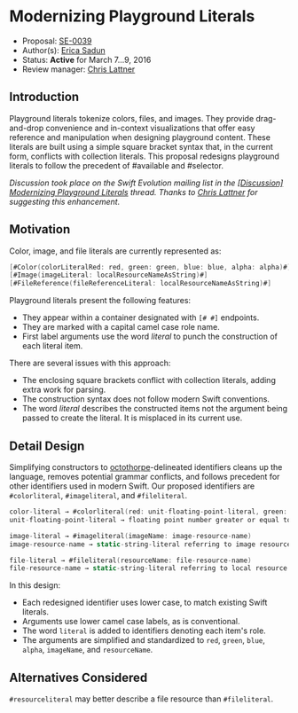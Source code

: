 # Modernizing Playground Literals

* Proposal: [SE-0039](https://github.com/apple/swift-evolution/blob/master/proposals/0039-playgroundliterals.md)
* Author(s): [Erica Sadun](http://github.com/erica)
* Status: **Active** for March 7...9, 2016
* Review manager: [Chris Lattner](https://github.com/lattner)

## Introduction

Playground literals tokenize colors, files, and images. They provide drag-and-drop convenience and
in-context visualizations that offer easy reference and manipulation when designing playground content.
These literals are built using a simple square bracket syntax that, in the current form, 
conflicts with collection literals.
This proposal redesigns playground literals to follow the precedent of #available and #selector.

*Discussion took place on the Swift Evolution mailing list in the [\[Discussion\] Modernizing Playground Literals](http://article.gmane.org/gmane.comp.lang.swift.evolution/7124) thread. Thanks to [Chris Lattner](https://github.com/lattner) for suggesting this enhancement.*

## Motivation

Color, image, and file literals are currently represented as:

```swift
[#Color(colorLiteralRed: red, green: green, blue: blue, alpha: alpha)#]
[#Image(imageLiteral: localResourceNameAsString)#]
[#FileReference(fileReferenceLiteral: localResourceNameAsString)#]
```

Playground literals present the following features:

* They appear within a container designated with `[# #]` endpoints. 
* They are marked with a capital camel case role name.
* First label arguments use the word *literal* to punch the construction of each literal item.

There are several issues with this approach:

* The enclosing square brackets conflict with collection literals, adding extra work for parsing. 
* The construction syntax does not follow modern Swift conventions.
* The word *literal* describes the constructed items not the argument being passed to create the literal.
  It is misplaced in its current use.

## Detail Design 

Simplifying constructors to [octothorpe](https://en.wikipedia.org/wiki/Octothorpe)-delineated identifiers 
cleans up the language, removes potential grammar conflicts, and follows precedent for other identifiers
used in modern Swift. Our proposed identifiers are `#colorliteral`, `#imageliteral`, and `#fileliteral`.

```swift
color-literal → #colorliteral(red: unit-floating-point-literal, green: unit-floating-point-literal, blue: unit-floating-point-literal, alpha: unit-floating-point-literal)
unit-floating-point-literal → floating point number greater or equal to zero, less than or equal to one

image-literal → #imageliteral(imageName: image-resource-name)
image-resource-name → static-string-literal referring to image resource name

file-literal → #fileliteral(resourceName: file-resource-name)
file-resource-name → static-string-literal referring to local resource name
```

In this design:

* Each redesigned identifier uses lower case, to match existing Swift literals.
* Arguments use lower camel case labels, as is conventional.
* The word `literal` is added to identifiers denoting each item's role.
* The arguments are simplified and standardized to `red`, `green`, `blue`, `alpha`, `imageName`, and `resourceName`.

## Alternatives Considered

`#resourceliteral` may better describe a file resource than `#fileliteral`.